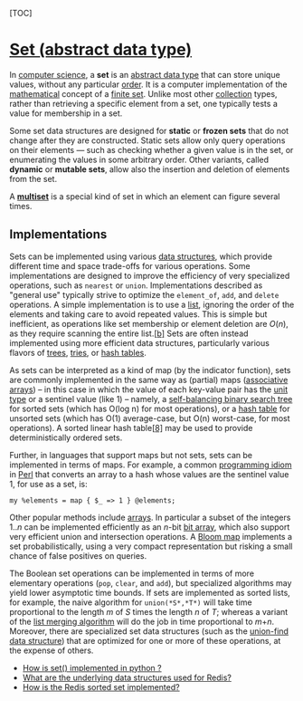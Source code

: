 [TOC]



# [Set (abstract data type)](https://en.wikipedia.org/wiki/Set_(abstract_data_type))

In [computer science](https://en.wikipedia.org/wiki/Computer_science), a **set** is an [abstract data type](https://en.wikipedia.org/wiki/Abstract_data_type) that can store unique values, without any particular [order](https://en.wikipedia.org/wiki/Sequence). It is a computer implementation of the [mathematical](https://en.wikipedia.org/wiki/Mathematics) concept of a [finite set](https://en.wikipedia.org/wiki/Finite_set). Unlike most other [collection](https://en.wikipedia.org/wiki/Collection_(abstract_data_type)) types, rather than retrieving a specific element from a set, one typically tests a value for membership in a set.

Some set data structures are designed for **static** or **frozen sets** that do not change after they are constructed. Static sets allow only query operations on their elements — such as checking whether a given value is in the set, or enumerating the values in some arbitrary order. Other variants, called **dynamic** or **mutable sets**, allow also the insertion and deletion of elements from the set.

A **[multiset](https://en.wikipedia.org/wiki/Multiset)** is a special kind of set in which an element can figure several times.



## Implementations

Sets can be implemented using various [data structures](https://en.wikipedia.org/wiki/Data_structure), which provide different time and space trade-offs for various operations. Some implementations are designed to improve the efficiency of very specialized operations, such as `nearest` or `union`. Implementations described as "general use" typically strive to optimize the `element_of`, `add`, and `delete` operations. A simple implementation is to use a [list](https://en.wikipedia.org/wiki/List_(abstract_data_type)), ignoring the order of the elements and taking care to avoid repeated values. This is simple but inefficient, as operations like set membership or element deletion are *O*(*n*), as they require scanning the entire list.[[b\]](https://en.wikipedia.org/wiki/Set_(abstract_data_type)#cite_note-9) Sets are often instead implemented using more efficient data structures, particularly various flavors of [trees](https://en.wikipedia.org/wiki/Tree_(data_structure)), [tries](https://en.wikipedia.org/wiki/Trie), or [hash tables](https://en.wikipedia.org/wiki/Hash_tables).

As sets can be interpreted as a kind of map (by the indicator function), sets are commonly implemented in the same way as (partial) maps ([associative arrays](https://en.wikipedia.org/wiki/Associative_array)) – in this case in which the value of each key-value pair has the [unit type](https://en.wikipedia.org/wiki/Unit_type) or a sentinel value (like 1) – namely, a [self-balancing binary search tree](https://en.wikipedia.org/wiki/Self-balancing_binary_search_tree) for sorted sets (which has O(log n) for most operations), or a [hash table](https://en.wikipedia.org/wiki/Hash_table) for unsorted sets (which has O(1) average-case, but O(n) worst-case, for most operations). A sorted linear hash table[[8\]](https://en.wikipedia.org/wiki/Set_(abstract_data_type)#cite_note-10) may be used to provide deterministically ordered sets.

Further, in languages that support maps but not sets, sets can be implemented in terms of maps. For example, a common [programming idiom](https://en.wikipedia.org/wiki/Programming_idiom) in [Perl](https://en.wikipedia.org/wiki/Perl) that converts an array to a hash whose values are the sentinel value 1, for use as a set, is:

```
my %elements = map { $_ => 1 } @elements;
```

Other popular methods include [arrays](https://en.wikipedia.org/wiki/Array_data_structure). In particular a subset of the integers 1..*n* can be implemented efficiently as an *n*-bit [bit array](https://en.wikipedia.org/wiki/Bit_array), which also support very efficient union and intersection operations. A [Bloom map](https://en.wikipedia.org/wiki/Bloom_map) implements a set probabilistically, using a very compact representation but risking a small chance of false positives on queries.

The Boolean set operations can be implemented in terms of more elementary operations (`pop`, `clear`, and `add`), but specialized algorithms may yield lower asymptotic time bounds. If sets are implemented as sorted lists, for example, the naive algorithm for `union(*S*,*T*)` will take time proportional to the length *m* of *S* times the length *n* of *T*; whereas a variant of the [list merging algorithm](https://en.wikipedia.org/wiki/Merge_algorithm) will do the job in time proportional to *m*+*n*. Moreover, there are specialized set data structures (such as the [union-find data structure](https://en.wikipedia.org/wiki/Union-find_algorithm)) that are optimized for one or more of these operations, at the expense of others.



- [How is set() implemented in python ?](https://stackoverflow.com/questions/3949310/how-is-set-implemented)
- [What are the underlying data structures used for Redis?](https://stackoverflow.com/questions/9625246/what-are-the-underlying-data-structures-used-for-redis)
- [How is the Redis sorted set implemented?](https://jameshfisher.com/2018/04/22/redis-sorted-set/)

